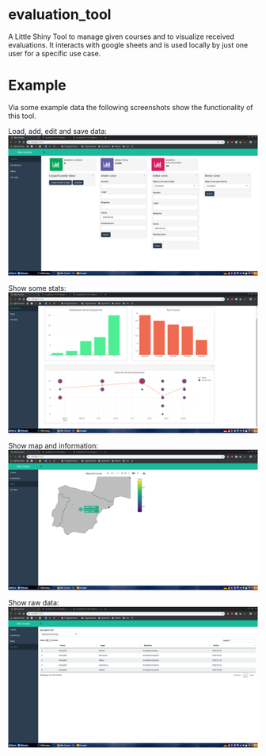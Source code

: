 # evaluation_tool
A Little Shiny Tool to manage given courses and to visualize received evaluations. It interacts with google sheets and is used locally by just one user for a specific use case. 

# Example

Via some example data the following screenshots show the functionality of this tool.

Load, add, edit and save data: 
![Alt text](https://github.com/l47y/evaluation_tool/blob/master/images/overview.png "Optional title")

Show some stats: 
![Alt text](https://github.com/l47y/evaluation_tool/blob/master/images/stats.png "Optional title")

Show map and information:
![Alt text](https://github.com/l47y/evaluation_tool/blob/master/images/map.png "Optional title")

Show raw data: 
![Alt text](https://github.com/l47y/evaluation_tool/blob/master/images/table.png "Optional title")